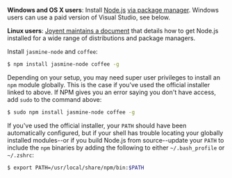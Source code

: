 **Windows and OS X users**: Install [Node.js](http://nodejs.org/) [via package manager](https://github.com/joyent/node/wiki/Installing-Node.js-via-package-manager). Windows users can use a paid version of Visual Studio, see below.

**Linux users**: [Joyent maintains a document][linstall] that details how to get Node.js installed for a wide range of distributions and package managers.

[linstall]: https://github.com/joyent/node/wiki/Installing-Node.js-via-package-manager

Install `jasmine-node` and `coffee`:

```bash
$ npm install jasmine-node coffee -g
```

Depending on your setup, you may need super user privileges to install an `npm` module globally. This is the case if you've used the official installer linked to above. If NPM gives you an error saying you don't have access, add `sudo` to the command above:

```bash
$ sudo npm install jasmine-node coffee -g
```

If you've used the official installer, your `PATH` should have been automatically configured, but if your shell has trouble locating your globally installed modules--or if you build Node.js from source--update your `PATH` to include the `npm` binaries by adding the following to either `~/.bash_profile` or `~/.zshrc`:

```bash
$ export PATH=/usr/local/share/npm/bin:$PATH
```

